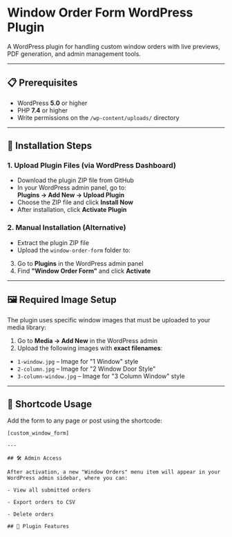 # Window Order Form WordPress Plugin

A WordPress plugin for handling custom window orders with live previews, PDF generation, and admin management tools.

---

## 📋 Prerequisites

- WordPress **5.0** or higher  
- PHP **7.4** or higher  
- Write permissions on the `/wp-content/uploads/` directory  

---

## 🔧 Installation Steps

### 1. Upload Plugin Files (via WordPress Dashboard)
- Download the plugin ZIP file from GitHub
- In your WordPress admin panel, go to:  
  **Plugins → Add New → Upload Plugin**
- Choose the ZIP file and click **Install Now**
- After installation, click **Activate Plugin**

### 2. Manual Installation (Alternative)
- Extract the plugin ZIP file
- Upload the `window-order-form` folder to:
3. Go to **Plugins** in the WordPress admin panel  
4. Find **"Window Order Form"** and click **Activate**

---

## 🖼️ Required Image Setup

The plugin uses specific window images that must be uploaded to your media library:

1. Go to **Media → Add New** in the WordPress admin
2. Upload the following images with **exact filenames**:

- `1-window.jpg` – Image for "1 Window" style  
- `2-column.jpg` – Image for "2 Window Door Style"  
- `3-column-window.jpg` – Image for "3 Column Window" style  

---

## 🧩 Shortcode Usage

Add the form to any page or post using the shortcode:

```plaintext
[custom_window_form]

---

## 🛠️ Admin Access

After activation, a new "Window Orders" menu item will appear in your WordPress admin sidebar, where you can:

- View all submitted orders

- Export orders to CSV

- Delete orders

## 🌟 Plugin Features

